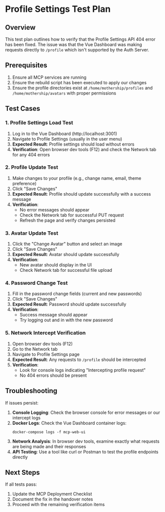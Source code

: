 # Profile Settings Test Plan

## Overview
This test plan outlines how to verify that the Profile Settings API 404 error has been fixed. The issue was that the Vue Dashboard was making requests directly to `/profile` which isn't supported by the Auth Server.

## Prerequisites
1. Ensure all MCP services are running
2. Ensure the rebuild script has been executed to apply our changes
3. Ensure the profile directories exist at `/home/mothership/profiles` and `/home/mothership/avatars` with proper permissions

## Test Cases

### 1. Profile Settings Load Test
1. Log in to the Vue Dashboard (http://localhost:3001)
2. Navigate to Profile Settings (usually in the user menu)
3. **Expected Result**: Profile settings should load without errors
4. **Verification**: Open browser dev tools (F12) and check the Network tab for any 404 errors

### 2. Profile Update Test
1. Make changes to your profile (e.g., change name, email, theme preference)
2. Click "Save Changes"
3. **Expected Result**: Profile should update successfully with a success message
4. **Verification**: 
   - No error messages should appear
   - Check the Network tab for successful PUT request
   - Refresh the page and verify changes persisted

### 3. Avatar Update Test
1. Click the "Change Avatar" button and select an image
2. Click "Save Changes"
3. **Expected Result**: Avatar should update successfully
4. **Verification**: 
   - New avatar should display in the UI
   - Check Network tab for successful file upload

### 4. Password Change Test
1. Fill in the password change fields (current and new passwords)
2. Click "Save Changes"
3. **Expected Result**: Password should update successfully
4. **Verification**: 
   - Success message should appear
   - Try logging out and in with the new password

### 5. Network Intercept Verification
1. Open browser dev tools (F12)
2. Go to the Network tab
3. Navigate to Profile Settings page
4. **Expected Result**: Any requests to `/profile` should be intercepted
5. **Verification**: 
   - Look for console logs indicating "Intercepting profile request"
   - No 404 errors should be present

## Troubleshooting

If issues persist:

1. **Console Logging**: Check the browser console for error messages or our intercept logs
2. **Docker Logs**: Check the Vue Dashboard container logs:
   ```
   docker-compose logs -f mcp-web-ui
   ```
3. **Network Analysis**: In browser dev tools, examine exactly what requests are being made and their responses
4. **API Testing**: Use a tool like curl or Postman to test the profile endpoints directly

## Next Steps

If all tests pass:
1. Update the MCP Deployment Checklist
2. Document the fix in the handover notes
3. Proceed with the remaining verification items
